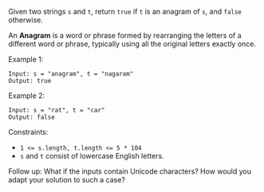 Given two strings `s` and `t`, return `true` if `t` is an anagram of `s`, and `false` otherwise.

An **Anagram** is a word or phrase formed by rearranging the letters of a different word or phrase, typically using all the original letters exactly once.

Example 1:

```
Input: s = "anagram", t = "nagaram"
Output: true
```

Example 2:

```
Input: s = "rat", t = "car"
Output: false
```

Constraints:
- `1 <= s.length, t.length <= 5 * 104`
- `s` and `t` consist of lowercase English letters.

Follow up: What if the inputs contain Unicode characters? How would you adapt your solution to such a case?
